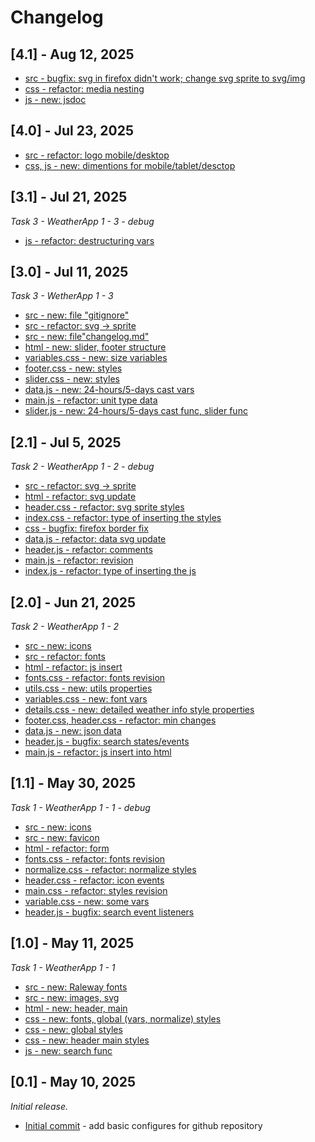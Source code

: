 # Changelog

## [4.1] - Aug 12, 2025

- [src - bugfix: svg in firefox didn't work; change svg sprite to svg/img](https://github.com/maxim-klenov/WeatherApp-1/commit/396eeae747cc79259e2d3eb2daca271762d9a345)
- [css - refactor: media nesting](https://github.com/maxim-klenov/WeatherApp-1/commit/9ce32c577feb6d7f722471aba90c942fd02ebe88)
- [js - new: jsdoc](https://github.com/maxim-klenov/WeatherApp-1/commit/8941feada99ac54ffbe803f399d188795559f5c7)

## [4.0] - Jul 23, 2025

- [src - refactor: logo mobile/desktop](https://github.com/maxim-klenov/WeatherApp-1/commit/c28b0da88cb64b0ad65d6fbb244d762b4c54c483)
- [css, js - new: dimentions for mobile/tablet/desctop](https://github.com/maxim-klenov/WeatherApp-1/commit/eb24b7cabf8a5e5ccb12c3f42b80c1e12af18a5a)

## [3.1] - Jul 21, 2025

_Task 3 - WeatherApp 1 - 3 - debug_

- [js - refactor: destructuring vars](https://github.com/maxim-klenov/WeatherApp-1/commit/16871c1373a6adbf1ec7f019570173a4589279c0)

## [3.0] - Jul 11, 2025

_Task 3 - WetherApp 1 - 3_

- [src - new: file "gitignore"](https://github.com/maxim-klenov/WeatherApp-1/commit/99adb89a767ed04c8f2d1e1aa12657b8f5631f82)
- [src - refactor: svg -> sprite](https://github.com/maxim-klenov/WeatherApp-1/commit/59defa4e0dbecfe7d6219d6e0c91ab137e548d7e)
- [src - new: file"changelog.md"]()
- [html - new: slider, footer structure](https://github.com/maxim-klenov/WeatherApp-1/commit/206c6ac5c1531c493f13d20631ae6dc95a9d0684)
- [variables.css - new: size variables](https://github.com/maxim-klenov/WeatherApp-1/commit/07fd89bb86b34def5689c1bb1acc56579ec4a48a)
- [footer.css - new: styles](https://github.com/maxim-klenov/WeatherApp-1/commit/a9af3e91928beed46ab713d16c8b34e603c7d01c)
- [slider.css - new: styles](https://github.com/maxim-klenov/WeatherApp-1/commit/39e9d77f4120bd3212bc95dada50e881d933761e)
- [data.js - new: 24-hours/5-days cast vars](https://github.com/maxim-klenov/WeatherApp-1/commit/bad1463b4c95f44935aa8c151bd7f6c2b51ccebe)
- [main.js - refactor: unit type data](https://github.com/maxim-klenov/WeatherApp-1/commit/6e38a07b0aa19cb442f0e34459d953abba2a81c6)
- [slider.js - new: 24-hours/5-days cast func, slider func](https://github.com/maxim-klenov/WeatherApp-1/commit/62b11e0f10c942d608fc6052c654f7ae5cb01b43)

## [2.1] - Jul 5, 2025

_Task 2 - WeatherApp 1 - 2 - debug_

- [src - refactor: svg -> sprite](https://github.com/maxim-klenov/WeatherApp-1/commit/15a6f7914a6a7f2e28152b233c9d8b3f1ff55e97)
- [html - refactor: svg update](https://github.com/maxim-klenov/WeatherApp-1/commit/de0cf8336cd1de43d98827c1c8ee88cf4771499a)
- [header.css - refactor: svg sprite styles](https://github.com/maxim-klenov/WeatherApp-1/commit/778361ff46a3987b0613b46c662547ce08d9ed06)
- [index.css - refactor: type of inserting the styles](https://github.com/maxim-klenov/WeatherApp-1/commit/26e5d9f60b8f1c64b9fa082a60d2119148d1ea3e)
- [css - bugfix: firefox border fix](https://github.com/maxim-klenov/WeatherApp-1/commit/4616dccb798c2d28412ddd236cdb5f54f852d452)
- [data.js - refactor: data svg update](https://github.com/maxim-klenov/WeatherApp-1/commit/5673861ede5a94e308fe14818c72ce1ea43add2f)
- [header.js - refactor: comments](https://github.com/maxim-klenov/WeatherApp-1/commit/b8fb18505475fdd921242881ca694f96f74ce0d8)
- [main.js - refactor: revision](https://github.com/maxim-klenov/WeatherApp-1/commit/70dc02cfa20b6e77ca9e1c8c13f4a39a9d4ee45a)
- [index.js - refactor: type of inserting the js](https://github.com/maxim-klenov/WeatherApp-1/commit/eaa6fae24048de3e1d36f6ff4b2c3bbb506e9a5c)

## [2.0] - Jun 21, 2025

_Task 2 - WeatherApp 1 - 2_

- [src - new: icons](https://github.com/maxim-klenov/WeatherApp-1/commit/dd49efc5b3478153f63d01f0ac5255f043786f45)
- [src - refactor: fonts](https://github.com/maxim-klenov/WeatherApp-1/commit/86e4fd2b499d2d8ee95b131422d5c221a114b141)
- [html - refactor: js insert](https://github.com/maxim-klenov/WeatherApp-1/commit/b87b048f4d5a66672a14b958d58d56ad57f3f933)
- [fonts.css - refactor: fonts revision](https://github.com/maxim-klenov/WeatherApp-1/commit/d825955aaf499a2ce64696c98a13506bbb3c37fd)
- [utils.css - new: utils properties](https://github.com/maxim-klenov/WeatherApp-1/commit/9a58dc3971bd68547a2fbfe70852627728727348)
- [variables.css - new: font vars](https://github.com/maxim-klenov/WeatherApp-1/commit/9576eca5a4dd8985d63cad0513990a25ea1f38bb)
- [details.css - new: detailed weather info style properties](https://github.com/maxim-klenov/WeatherApp-1/commit/79b805fd3a4a9241e4db247130de3ec7ecfd094e)
- [footer.css, header.css - refactor: min changes](https://github.com/maxim-klenov/WeatherApp-1/commit/dfebf90caa03a4e231bbb56a63a33819c3fbb4a8)
- [data.js - new: json data](https://github.com/maxim-klenov/WeatherApp-1/commit/55167759ed767408dd2120cbe0dbfd493e1c6931)
- [header.js - bugfix: search states/events](https://github.com/maxim-klenov/WeatherApp-1/commit/4e67c6884641171b8cd62a3e6e15cdf2147f072b)
- [main.js - refactor: js insert into html](https://github.com/maxim-klenov/WeatherApp-1/commit/df1be551f444c155686b2d234fa52cd5ce182592)


## [1.1] - May 30, 2025

_Task 1 - WeatherApp 1 - 1 - debug_

- [src - new: icons](https://github.com/maxim-klenov/WeatherApp-1/commit/e5a3bcaa491b97283f8c9a83f5aca398821fe0e3)
- [src - new: favicon](https://github.com/maxim-klenov/WeatherApp-1/commit/13b5f3b4348807032ff214776d4d4a9c668b5dcb)
- [html - refactor: form](https://github.com/maxim-klenov/WeatherApp-1/commit/6ee739922aeedb3377793a0bffc28a4dd97aa4f4)
- [fonts.css - refactor: fonts revision](https://github.com/maxim-klenov/WeatherApp-1/commit/ff56b68c5937c08942c643dcf62f1f378908466a)
- [normalize.css - refactor: normalize styles](https://github.com/maxim-klenov/WeatherApp-1/commit/6adeaad2e1c972d135a5012e98725f14c6988513)
- [header.css - refactor: icon events](https://github.com/maxim-klenov/WeatherApp-1/commit/ae42b258b29546ae6ee9ed07cd23b44578cd9e56)
- [main.css - refactor: styles revision](https://github.com/maxim-klenov/WeatherApp-1/commit/29641bbc5b74a6766a2e9bbef5ea5a151555e9ea)
- [variable.css - new: some vars](https://github.com/maxim-klenov/WeatherApp-1/commit/9a17f6950f4e0d420ad04435acc9c7f3dd366eff)
- [header.js - bugfix: search event listeners](https://github.com/maxim-klenov/WeatherApp-1/commit/ea82433ec265a3b9e53e2344336fbd3cc9ec5b58)


## [1.0] - May 11, 2025

_Task 1 - WeatherApp 1 - 1_

- [src - new: Raleway fonts](https://github.com/maxim-klenov/WeatherApp-1/commit/347b60d657215e907e37fc3bdf015649fd16d542) 
- [src - new: images, svg](https://github.com/maxim-klenov/WeatherApp-1/commit/a5d65125fdb35567b6093165cfe3e36eac596aa1)
- [html - new: header, main](https://github.com/maxim-klenov/WeatherApp-1/commit/5994af045d47c1403cb155a8d6e7c80ecf007025)
- [css - new: fonts, global (vars, normalize) styles](https://github.com/maxim-klenov/WeatherApp-1/commit/f7f50d84bd5d9aa57ff8c7f7cfeaf9193bf7fc03)
- [css - new: global styles](https://github.com/maxim-klenov/WeatherApp-1/commit/c8e5a87d76a9bc7cc0ad0d9ea088926a6f5e0aba)
- [css - new: header main styles](https://github.com/maxim-klenov/WeatherApp-1/commit/c8e5a87d76a9bc7cc0ad0d9ea088926a6f5e0aba)
- [js - new: search func](https://github.com/maxim-klenov/WeatherApp-1/commit/c93652e9635dc3746518a040ad0d5eed356f258d)

## [0.1] - May 10, 2025

_Initial release._
- [Initial commit](https://github.com/maxim-klenov/WeatherApp-1/commit/ea04c9c94f21876c17b1e188b7a3aa00249028c7) - add basic configures for github repository
